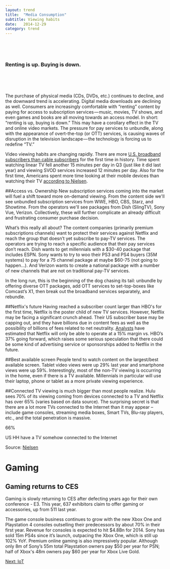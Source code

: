 ```yaml
---
layout: trend
title:  "Media Consumption"
subtitle: Viewing habits
date:   2014-12-29
category: trend
---
```


<section style="margin:80px 0;">
<h3>Renting is up. Buying is down.</h3>
</section>

The purchase of physical media (CDs, DVDs, etc.) continues to decline, and the downward trend is accelerating. Digital media downloads are declining as well. Consumers are increasingly comfortable with “renting” content by paying for access to subscription services — music, movies, TV shows, and even games and books are all moving towards an access model. In short: “renting is up, buying is down.” This may have a corollary effect in the TV and online video markets. The pressure for pay services to unbundle, along with the appearance of overt-the-top (or OTT) services, is causing waves of disruption in the television landscape — the technology is forcing us to redefine “TV.”

Video viewing habits are changing rapidly. There are more [U.S. broadband subscribers than cable subscribers](http://www.multichannel.com/news/technology/cable-broadband-subs-surpass-cable-tv-subs-lrg/383197) for the first time in history. Time spent watching linear TV fell another 15 minutes per day in Q3 (just like it did last year) and viewing SVOD services increased 12 minutes per day. Also for the first time, Americans spent more time looking at their mobile devices than watching their TV [according to Nielsen](http://www.nielsen.com/us/en/insights/news/2014/whats-empowering-the-new-digital-consumer.html). 

##Access vs. Ownership 
New subscription services coming into the market will fuel a shift toward more on-demand viewing. From the content side we'll see unbundled subscription services from WWE, HBO, CBS, Starz, and Showtime. From the operators we'll see packages from Dish (SlingTV), Sony Vue, Verizon. Collectively, these will further complicate an already difficult and frustrating consumer purchase decision.

What’s this really all about?  The content companies (primarily premium subscriptions channels) want to protect their services against Netflix and reach the group that doesn’t yet subscribe to pay-TV services.  The operators are trying to reach a specific audience that their pay services don’t reach. Dish wants to get millennials with a $30-40 package that includes ESPN.  Sony wants to try to woo their PS3 and PS4 buyers (35M systems) to pay for a 75 channel package at maybe $60-75 (not going to happen…). And Verizon wants to create a national package with a number of new channels that are not on traditional pay-TV services. 
<!-- 
Will any succeed?  Probably HBO and some of the other premium services driven by great original content (36% said in a [Horizon Media survey](http://www.mediapost.com/publications/article/237098/horizon-media-more-than-one-third-of-consumers-in.html) that they would subscribe to a la carte HBO)...who doesn't love Game of Thrones?.  But they will need to clamp down on password sharing to make it work.  --> 

In the long run, this is the beginning of the dog chasing its tail: unbundle by offering diverse OTT packages, add OTT services to set-top-boxes like Comcast’s X1, then break out the broadband services separately, and rebundle.
<!-- 
#Cord-cutting
Cord-shaving is happening, as is cord-cutting, though it’s not the race to the door some might have you believe. Since 2008, the number of homes with pay-TV has increased 3.77% to 100.7M HH, but the number of non-pay-TV HH have risen 13.6%. 
On average, 74% of HH subscribe to pay TV, 16% have cancelled (at some point, not just recently) and 10% have never subscribed. In 2014, ATT and Verizon added video subs, but all the other pay TV companies lost, and the market evidence is that the primary driver is cost. For those who are cutting the cord, the primary reason stated for doing so is the availability of content from OTT services and on devices that allow  consumers to see content on the TV. According to PwC – number of 18-24 year olds with pay TV subs dropped 6% to just 71% in the last year -->

##Netflix's future
Having reached a subscriber count larger than HBO's for the first time, Netflix is the poster child of new TV services. However, Netflix may be facing a significant crunch ahead.  Their US subscriber base may be capping out, and they have billions due in content fees as well as the possibility of billions of fees related to net neutrality.  [Analysts](http://www.forbes.com/sites/markrogowsky/2014/10/15/netflix-still-mails-dvds-too-but-for-how-much-longer/) have estimated that Netflix will only be able to operate at a 15% margin vs. HBO’s 37% going forward, which raises some serious speculation that there could be some kind of advertising service or sponsorships added to Netflix in the future.

<!-- 59% of US HHs subscribe to at least one SVOD service, with Netflix in the lead at 43% followed by Amazon Prime at 19% and Hulu Plus at 14%. -->

<!-- <div class="grid">
    <div class="col-1-2-xs">
        <div class="stat">
            <p class="stat-num">59%</p>
            <p class="stat-text">US HH subscribe to at least one SVOD service</p>
        </div>
    </div>
    <div class="col-1-2-xs">      
            <div id="svod" class="chart chart-donut"></div>
    </div>
</div>
 -->
##Best available screen
People tend to watch content on the largest/best available screen. Tablet video views were up 29% last year and smartphone views were up 59%. Interestingly, most of the non-TV viewing is occurring in the home, even if there is a TV available.  Millennials in particular will use their laptop, phone or tablet as a more private viewing experience.

##Connected TV viewing is much bigger than most people realize.
Hulu sees 70% of its viewing coming from devices connected to a TV and Netflix has over 65% (varies based on data source).  The surprising secret is that there are a lot more TVs connected to the Internet than it may appear – include game consoles, streaming media boxes, Smart TVs, Blu-ray players, etc., and the total penetration is massive.  

<div class="stat center-block">
    <p class="stat-num">66%</p>
    <p class="stat-text">US HH have a TV somehow connected to the Internet</p>
    <div class="source pull-right">Source: <a href="http://www.nielsen.com/us/en/insights/news/2014/whats-empowering-the-new-digital-consumer.html">Nielsen</a></div>
</div>


<!-- Game consoles are in over 46% of HHs and 28% use it as their main connected TV device.  At least three quarters use it at least once per week for non-gaming activities and nearly 40% access non-gaming content more than 10 hours per week. Of the HHs with a TV connected to the Internet by a device other than a console, Smart TVs come in second at 20% and small media boxes (SMBs) in third at 12%. While Netflix is available on a wide iOS and Android, it is mostly viewed at home on a big screen. Netflix's 65% connected viewing breaks out to 21% via game consoles/blu-ray players (overwhelmingly game consoles) and 44% on Smart TVs and SMBs. 7% of Netflix viewing is on laptops or desktops and only 7% is on mobile. --> 

<!-- 47% of video consumed on a TV now comes from non-linear sources, which includes time-shifting of linear TV plus other sources like SVOD services.  (Parks).  The primary driver of non-linear viewing is to watch a missed episode of a favorite TV show but for millennials, lower cost and less ads are nearly as important.

As SVOD services grab greater shares of the market, the decline in physical media usage continues - not surprisingly.  There are still 139M people that use DVD or BluRay players, but usage is down 2.4% since last year and 16% since 2011.  And disc sales are off 8%, while rentals in stores fell a full one third - even kiosk rentals are off 11%.  By the end of 2015, streaming services will be a bigger business than all of disc sales and viewers will watch three times as much on streaming as on discs.

The TV is still the primary device for video entertainment of all types or the broad audience (40%) but for millennials, the PC is tops at 37% followed by the TV at 21% and the smartphone comes in third at 17%.  However, for watching traditional TV programming, millennials watch 68% of the time on TV and 19% on their laptop – at the other end of the age spectrum, those over 55 watch 90% of their video on the TV and only 6% on a laptop or PC.

  Binge viewing – a phenomenon created originally by cable network marathons – has become a regular event for consumers, with 42% saying that once or twice a month they watch multiple episodes at one time, and 30% of pay-TV subs say they do it 3-5 times per month.  The favorite device for binge viewing is actually the DVR (43%) followed by traditional pay-TV VOD (19%) and a connected TV device (12%).  And network marathons still count as they rank 4th with 11%.

  Not surprisingly, peak viewing times for video on non-TV devices vary by device – desktop and laptop viewing is primarily during the day and peaks between noon and about 3pm, while tablets look much like TV, peaking in prime time, and smartphone viewing is flatter throughout the day with a slight peak in the evenings. 

  And shifting viewing is even affecting movies – Nielsen says movie attendance by people 12-24 was down 15% in 2014.  Which may have helped create Hollywood’s worst summer in 8 years. – overall attendance in 2014 was running 4.6% below 2013.
 -->

<!-- 
#Advertising Shifts
Advertisers spend money where the people are, and that is evident as dollars move from traditional media to digital media. Print in all forms is suffering and even “older” digital media is losing ground as money moves from display ads to online video.  TV is not exempt from this either as money is shifting from traditional TV to “television” as it exists in many new forms. One estimate says $4B in ad buys shifted in 2014.

Allstate, as an example, plans to move 20% of its ad dollars from TV to online in 2015.

And the data-driven buying and selling of online video is finding its way into TV advertising.  Not in auctions or real time bidding – that may never happen – but in the use of data to “cherry-pick” audiences by agencies and advertisers and “cherry-package” audiences by content providers. 

But to be clear, TV advertising still dwarfs digital video spending and all of digital advertising spending for that matter.  When advertisers want large reach with great engagement and exposure, TV is still the top buy.

Connected TV is become a desirable ad destination for buyers – it has TV-like engagement and quality without ad fraud and it reaches the unreachables on TV.  Nielsen will start using audio fingerprinting (ACR) to track SVOD and OTT services, which will make the advertising much easier to buy and sell.

Major digital advertising companies have grown larger than any traditional media.  Google is now larger that any “old media” with nearly $70B in ad revenue – Google alone is as big as half the global TV advertising spend.  And advertising is shifting to mobile as well.  As US digital companies expand globally, they expand their audience but not necessarily their revenue base - Facebook gets 72% of its revenue ($2.7B in Q2) from US, Canada and Europe, but only 38% of the people (1.3B total/mo)

Time-shifting is becoming increasingly important in advertising buying for TV, and for the first time, ad deals are being made around “C7” or total viewing over a 7 day period.  As an example, let’s look at the viewing of FX’s “Sons of Anarchy.”  In 2008 when the show premiered, 77% of the viewing was live and live plus same day was 85%.  By season 6 in 2013, only 43% was live and live plus same day was down to 62%.  31% of the viewing came in days 1-3 and total viewing in the week following a show’s premiere represented 38% of the total audience.

Advertising in long form “TV” content is growing via the Internet.  Total video views grew by 23% last year and ad views by 30%, but advertising in long form video (over 10 minutes) grew by 41%. -->

</div>
<div class="jumbo-inner jumbo--gaming">
	<div class="container container-wide">
		<div class="jumbo-text vcenter">
			<h1 class="hero">Gaming</h1>
		</div>
	</div>
</div>
<div class="container container-wide">

<h2>Gaming returns to CES</h2>
<p>Gaming is slowly returning to CES after defecting years ago for their own conference - E3.  This year, 637 exhibitors claim to offer gaming or accessories, up from 511 last year.</p>

<p>The game console business continues to grow with the new Xbox One and Playstation 4 consoles outselling their predecessors by about 70% in their first year. Revenue for consoles is expected to hit $4.8Bn for 2014. Sony has sold 15m PS4s since it’s launch, outpacing the Xbox One, which is still up 102% YoY. Premium online gaming is also impressively popular. Although only 8m of Sony’s 55m total Playstation owners pay $50 per year for PSN; half of Xbox's 48m owners pay $60 per year for Xbox Live Gold.</p>

<a href="/trend/2014/12/27/iot/" style="margin:40px 0;" class="btn btn-primary">Next: IoT</a>
